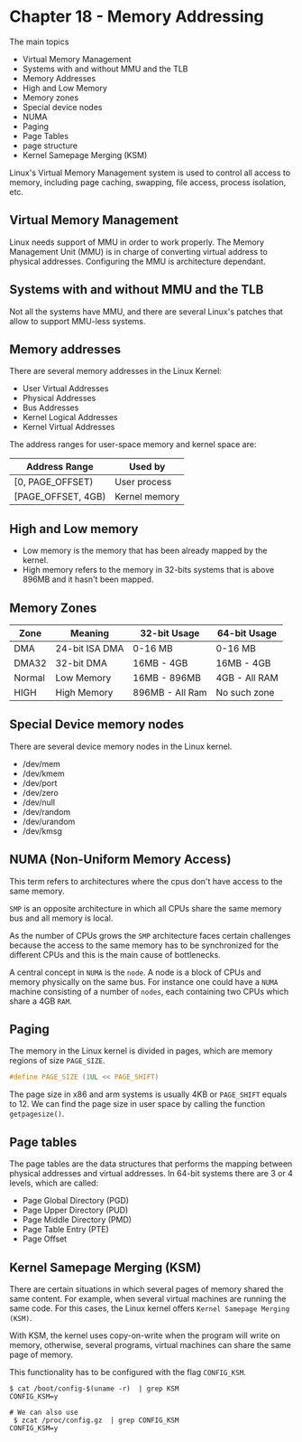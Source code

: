 # Chapter 18 - Memory Addressing

The main topics

- Virtual Memory Management
- Systems with and without MMU and the TLB
- Memory Addresses
- High and Low Memory
- Memory zones
- Special device nodes
- NUMA
- Paging
- Page Tables
- page structure
- Kernel Samepage Merging (KSM)

Linux's Virtual Memory Management system is used to control all access to
memory, including page caching, swapping, file access, process isolation, etc.


## Virtual Memory Management

Linux needs support of MMU in order to work properly. The Memory Management Unit (MMU)
is in charge of converting virtual address to physical addresses. Configuring the MMU
is architecture dependant.


## Systems with and without MMU and the TLB

Not all the systems have MMU, and there are several Linux's patches that allow
to support MMU-less systems.


## Memory addresses

There are several memory addresses in the Linux Kernel:

- User Virtual Addresses
- Physical Addresses
- Bus Addresses
- Kernel Logical Addresses
- Kernel Virtual Addresses

The address ranges for user-space memory and kernel space are:


| Address Range      | Used by        |
| ------------------ | -------------- |
| [0, PAGE_OFFSET)   | User process   |
| [PAGE_OFFSET, 4GB) | Kernel memory  |


## High and Low memory

- Low memory is the memory that has been already mapped by the kernel.
- High memory refers to the memory in 32-bits systems that is above 896MB and it
hasn't been mapped.

## Memory Zones

| Zone        | Meaning        | 32-bit Usage    | 64-bit Usage  |
| ----------- | -------------- |-----------------|---------------|
| DMA         | 24-bit ISA DMA | 0-16 MB         | 0-16 MB       |
| DMA32       | 32-bit DMA     | 16MB - 4GB      | 16MB - 4GB    |
| Normal      | Low Memory     | 16MB - 896MB    | 4GB - All RAM |
| HIGH        | High Memory    | 896MB - All Ram | No such zone  |


## Special Device memory nodes

There are several device memory nodes in the Linux kernel.

- /dev/mem
- /dev/kmem
- /dev/port
- /dev/zero
- /dev/null
- /dev/random
- /dev/urandom
- /dev/kmsg


## NUMA (Non-Uniform Memory Access)

This term refers to architectures where the cpus don't have access to the same
memory.

`SMP` is an opposite architecture in which all CPUs share the same memory bus
and all memory is local.

As the number of CPUs grows the `SMP` architecture faces certain challenges
because the access to the same memory has to be synchronized for the different
CPUs and this is the main cause of bottlenecks.

A central concept in `NUMA` is the `node`. A node is a block of CPUs and
memory physically on the same bus. For instance one could have a `NUMA`
machine consisting of a number of `nodes`, each containing two CPUs which share
a 4GB `RAM`.

## Paging

The memory in the Linux kernel is divided in pages, which are memory regions
of size `PAGE_SIZE`.

```c
#define PAGE_SIZE (1UL << PAGE_SHIFT)
```

The page size in x86 and arm systems is usually 4KB or `PAGE_SHIFT` equals to 12.
We can find the page size in user space by calling the function `getpagesize()`.


## Page tables

The page tables are the data structures that performs the mapping between physical
addresses and virtual addresses. In 64-bit systems there are 3 or 4 levels, which
are called:

- Page Global Directory (PGD)
- Page Upper Directory (PUD)
- Page Middle Directory (PMD)
- Page Table Entry (PTE)
- Page Offset

## Kernel Samepage Merging (KSM)

There are certain situations in which several pages of memory shared the same
content. For example, when several virtual machines are running the same code.
For this cases, the Linux kernel offers `Kernel Samepage Merging (KSM)`.

With KSM, the kernel uses copy-on-write when the program will write on memory,
otherwise, several programs, virtual machines can share the same page of memory.

This functionality has to be configured with the flag `CONFIG_KSM`.


```shell
$ cat /boot/config-$(uname -r)  | grep KSM
CONFIG_KSM=y

# We can also use
 $ zcat /proc/config.gz  | grep CONFIG_KSM
CONFIG_KSM=y
```
